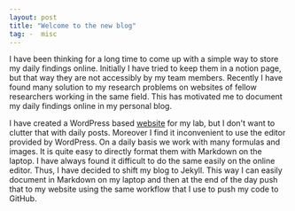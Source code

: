 ```yaml
---
layout: post
title: "Welcome to the new blog"
tag: -  misc
---
```


I have been thinking for a long time to come up with a simple way to store my daily findings online. Initially I have tried to keep them in a notion page, but that way they are not accessibly by my team members. Recently I have found many solution to my research problems on websites of fellow researchers working in the same field. This has motivated me to document my daily findings online in my personal blog.

I have created a WordPress based [website](https://www.computationalmechanics.in) for my lab,  but I don't want to clutter that with daily posts. Moreover I find it inconvenient to use the editor provided by WordPress. On a daily basis we work with many formulas and images. It is quite easy to directly format them with Markdown on the laptop. I have always found it difficult to do the same easily on the online editor. Thus, I have decided to shift my blog to Jekyll. This way I can easily document in Markdown on my laptop and then at the end of the day push that to my website using the same workflow that I use to push my code to GitHub.
